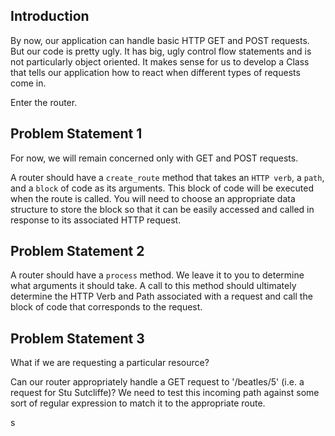 ## Introduction

By now, our application can handle basic HTTP GET and POST requests.  But our code is pretty ugly.  It has big, ugly control flow statements and is not particularly object oriented.  It makes sense for us to develop a Class that tells our application how to react when different types of requests come in.  

Enter the router.  


## Problem Statement 1

For now, we will remain concerned only with GET and POST requests.

A router should have a `create_route` method that takes an `HTTP verb`, a `path`, and a `block` of code as its arguments.  This block of code will be executed when the route is called. You will need to choose an appropriate data structure to store the block so that it can be easily accessed and called in response to its associated HTTP request.

## Problem Statement 2

A router should have a `process` method.  We leave it to you to determine what arguments it should take.  A call to this method should ultimately determine the HTTP Verb and Path associated with a request and call the block of code that corresponds to the request.  

## Problem Statement 3

What if we are requesting a particular resource?

Can our router appropriately handle a GET request to '/beatles/5' (i.e. a request for Stu Sutcliffe)?  We need to test this incoming path against some sort of regular expression to match it to the appropriate route.  





s
